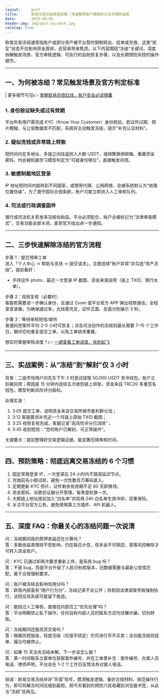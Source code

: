 ```yaml
---
layout:     post
title:      欧易交易冻结原因详解：快速解除账户限制的方法与预防指南
date:       2025-09-05
header-img: img/post-bg-desk.jpg
catalog: true
---
```


欧易交易冻结通常指账户或部分资产被平台暂时限制转出、挂单或充值，这类“锁定”状态不仅影响资金周转，还容易带来焦虑。以下内容围绕“冻结”关键词，深度拆解触发场景、官方审核逻辑、可执行的自助恢复步骤，以及长期预防风控的操作细节。  

---

## 一、为何被冻结？常见触发场景及官方判定标准  

| 更多细节可见👉 [掌握欧易风控红线，账户安全必读锦囊](https://okxdog.com/)  

### 1. 身份验证缺失或过有效期  
平台所有用户需完成 KYC（Know Your Customer）身份核验。若证件过期、照片模糊、与公安数据库不匹配，系统将主动触发冻结，提示“补充认证材料”。  

### 2. 疑似洗钱或异常链上转账  
短时间内在多地址、多链之间往返转入大额 USDT，或频繁换绑邮箱、重置资金密码，均会被机器学习模型判定为“可疑身份移位”，直接触发风控。  

### 3. 敏感制裁地区登录  
IP 地址短时间内跳转到不同国家，或使用代理、公用网络，会被系统默认为“地理位置伪装”，为了遵守国际合规条款，账户可能立即进入人工审核队列。  

### 4. 司法或行政调查函件  
银行或司法机关若发来冻结协助函，平台必须配合，账户会被标记为“法律审查模式”，交易功能全部关闭，直至官方给出进一步通知。  

---

## 二、三步快速解除冻结的官方流程  

步骤 1：提交预审工单  
进入「个人中心 → 帮助与支持 → 提交请求」，主题选择“账户异常”并勾选“资产冻结”。提前备好：  
- 手持证件 photo、最近一次登录 IP 截图、资金来源说明（链上 TXID、银行水单）。  

步骤 2：视频复核（必要时）  
客服若需要进一步确认身份，会通过 Zoom 或平台官方 APP 弹出视频通话，全程录音录像。为确保通过率，光线需充足，证件正面、反面分别展示 3 秒。  

步骤 3：等待审核短信/邮件  
普通风控案件平均 2–5 小时可恢复；涉及司法协作的冻结则最长需要 7–15 个工作日。期间切勿重复提交工单，以免工单排序重置。  

想实时掌握审核进度？👉 [一键查看工单进度，快到起飞](https://okxdog.com/)  

---

## 三、实战案例：从“冻结”到“解封”仅 3 小时  

背景：二级市场用户刘先生下午 3 时尝试提取 50,000 USDT 至冷钱包，账户立刻被风控；原因是 15 分钟内连续五次收到链上转账，资金来自 TRC20 多重签名钱包，模型判断风险评分超标。  

处理实录：  
1. 3:05 提交工单，说明资金来自交易所做市套利群分润；  
2. 3:12 客服要求补充近一个月链上原始 TXID 截图；  
3. 3:25 视频复核完成，客服记录“高风险评分已消除”；  
4. 3:45 收到短信：“您的账户已解封，可正常操作”。  

关键要点：提前整理好交易逻辑证据，能显著压降审核时间。  

---

## 四、预防策略：彻底远离交易冻结的 6 个习惯  

1. 固定常用登录 IP，一次登录后 24 小时内不跳高延迟节点。  
2. 充值前先小额试转，避免一次性数百万筹码直入。  
3. 定期更新 KYC 照片，证件剩余有效期不足 60 天即换领。  
4. 资金密码、谷歌验证器分开管理，每季度轮换一次。  
5. 大额链上地址提前加入“白名单”并启用 24h 白名单生效冷却，双重保险。  
6. 关注平台官方公告，避免使用第三方插件、API 机器人。  

---

## 五、深度 FAQ：你最关心的冻结问题一次说清  

问：冻结期间我的质押收益还在计算吗？  
答：多数收益类理财不受影响，仍在每日计息，但本金不可赎回，需等风控解除才可转入资金账户。  

问：KYC 已通过却再次要求重新上传，是系统 bug 吗？  
答：不是 bug，而是平台升级了人脸识别库版本，旧数据需要与最新公安库匹配，属于合规强制要求。  

问：账户被冻结会影响信用分吗？  
答：欧易内部虽有“用户行为分”，冻结记录不会公开；但若因法律调查导致强制执行，法院征信系统可能留下痕迹。  

问：能绕过人工审核，直接找内部员工“优先处理”吗？  
答：平台明确禁止私下操作，任何自称内部人员的联系方式均涉嫌诈骗，切勿转账。  

问：冻结期间还能现货交易吗？  
答：根据风控层级，轻度冻结（仅提币锁定）仍可进行币币买卖；全功能冻结则挂单、撮合均被停止。  

问：如果 15 天法务冻结未解，下一步该怎么做？  
答：第一时间联系立案单位获取案件编号，并在工单里补充：案件编号、办案人员电话、律师声明，平台会在 1–2 个工作日反馈法务对接人电话。  

---

结语：欧易交易冻结并非“天塌”信号，摸清触发逻辑、备好合规材料、规范操作行为，即可将解冻时间压缩到最短。把今天看到的预防六技收藏到浏览器书签，从此与“冻结”说再见。